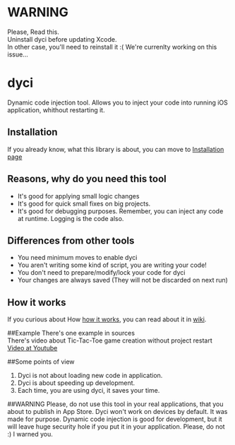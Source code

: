 # WARNING
Please, Read this.  
Uninstall dyci before updating Xcode.  
In other case, you'll need to reinstall it :(
We're currenlty working on this issue...

# dyci
Dynamic code injection tool.
Allows you to inject your code into running iOS application, whithout restarting it.

## Installation
If you already know, what this library is about, you can move to [Installation page](https://github.com/DyCI/dyci-main/wiki/Installation)

## Reasons, why do you need this tool 
* It's good for applying small logic changes 
* It's good for quick small fixes on big projects.
* It's good for debugging purposes. Remember, you can inject any code at runtime. Logging is the code also.

## Differences from other tools
* You need minimum moves to enable dyci
* You aren't writing some kind of script, you are writing your code!
* You don't need to prepare/modify/lock your code for dyci 
* Your changes are always saved (They will not be discarded on next run)

## How it works
If you curious about How [how it works](https://github.com/DyCI/dyci-main/wiki/How-it-Works), you can read about it in [wiki](https://github.com/DyCI/dyci-main/wiki/How-it-Works).

##Example
There's one example in sources  
There's video about Tic-Tac-Toe game creation without project restart  
[Video at Youtube](https://www.youtube.com/watch?v=8nyEpAqUug4)


##Some points of view
1. Dyci is not about loading new code in application.
2. Dyci is about speeding up development.
3. Each time, you are using dyci, it saves your time.


##WARNING
Please, do not use this tool in your real applications, that you about to publish in App Store. Dyci won't work on devices by default. It was made for purpose. Dynamic code injection is good for development, but it will leave huge security hole if you put it in your application. Please, do not :) I warned you.